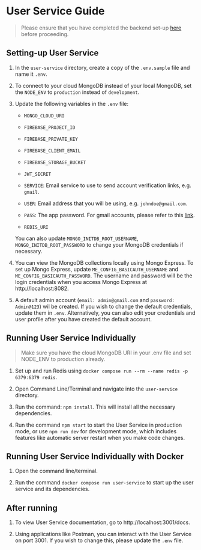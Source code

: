 # User Service Guide

> Please ensure that you have completed the backend set-up [here](../README.md) before proceeding.

## Setting-up User Service

1. In the `user-service` directory, create a copy of the `.env.sample` file and name it `.env`.

2. To connect to your cloud MongoDB instead of your local MongoDB, set the `NODE_ENV` to `production` instead of `development`.

3. Update the following variables in the `.env` file:

   - `MONGO_CLOUD_URI`

   - `FIREBASE_PROJECT_ID`

   - `FIREBASE_PRIVATE_KEY`

   - `FIREBASE_CLIENT_EMAIL`

   - `FIREBASE_STORAGE_BUCKET`

   - `JWT_SECRET`

   - `SERVICE`: Email service to use to send account verification links, e.g. `gmail`.

   - `USER`: Email address that you will be using, e.g. `johndoe@gmail.com`.

   - `PASS`: The app password. For gmail accounts, please refer to this [link](https://support.google.com/accounts/answer/185833?hl=en).

   - `REDIS_URI`

   You can also update `MONGO_INITDB_ROOT_USERNAME`, `MONGO_INITDB_ROOT_PASSWORD` to change your MongoDB credentials if necessary.

4. You can view the MongoDB collections locally using Mongo Express. To set up Mongo Express, update `ME_CONFIG_BASICAUTH_USERNAME` and `ME_CONFIG_BASICAUTH_PASSWORD`. The username and password will be the login credentials when you access Mongo Express at http://localhost:8082.

5. A default admin account (`email: admin@gmail.com` and `password: Admin@123`) wil be created. If you wish to change the default credentials, update them in `.env`. Alternatively, you can also edit your credentials and user profile after you have created the default account.

## Running User Service Individually

> Make sure you have the cloud MongoDB URI in your .env file and set NODE_ENV to production already.

1. Set up and run Redis using `docker compose run --rm --name redis -p 6379:6379 redis`.

2. Open Command Line/Terminal and navigate into the `user-service` directory.

3. Run the command: `npm install`. This will install all the necessary dependencies.

4. Run the command `npm start` to start the User Service in production mode, or use `npm run dev` for development mode, which includes features like automatic server restart when you make code changes.

## Running User Service Individually with Docker

1. Open the command line/terminal.

2. Run the command `docker compose run user-service` to start up the user service and its dependencies.

## After running

1. To view User Service documentation, go to http://localhost:3001/docs.

2. Using applications like Postman, you can interact with the User Service on port 3001. If you wish to change this, please update the `.env` file.

